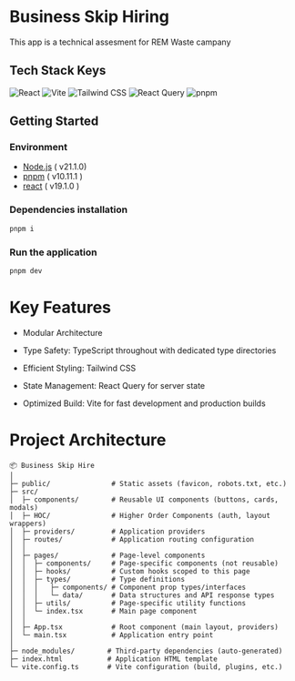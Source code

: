 # Business Skip Hiring

This app is a technical assesment for REM Waste campany

## Tech Stack Keys

![React](https://img.shields.io/badge/React-20232A?style=for-the-badge&logo=react&logoColor=61DAFB)
![Vite](https://img.shields.io/badge/Vite-B73BFE?style=for-the-badge&logo=vite&logoColor=FFD62E)
![Tailwind CSS](https://img.shields.io/badge/Tailwind_CSS-38B2AC?style=for-the-badge&logo=tailwind-css&logoColor=white)
![React Query](https://img.shields.io/badge/React_Query-FF4154?style=for-the-badge&logo=react-query&logoColor=white)
![pnpm](https://img.shields.io/badge/pnpm-%234a4a4a.svg?style=for-the-badge&logo=pnpm&logoColor=f69220)

## Getting Started

### Environment

- [Node.js](https://nodejs.org/) ( v21.1.0)
- [pnpm](https://pnpm.io/) ( v10.11.1 )
- [react](https://img.shields.io/badge/React-20232A?style=for-the-badge&logo=react&logoColor=61DAFB/) ( v19.1.0 )


### Dependencies installation

```sh
pnpm i
```

### Run the application

```sh
pnpm dev
```

# Key Features

- Modular Architecture

- Type Safety: TypeScript throughout with dedicated type directories

- Efficient Styling: Tailwind CSS

- State Management: React Query for server state

- Optimized Build: Vite for fast development and production builds

# Project Architecture

```text
📦 Business Skip Hire
│
├─ public/               # Static assets (favicon, robots.txt, etc.)
├─ src/
│  ├─ components/        # Reusable UI components (buttons, cards, modals)
│  ├─ HOC/               # Higher Order Components (auth, layout wrappers)
│  ├─ providers/         # Application providers
│  ├─ routes/            # Application routing configuration
│  │
│  ├─ pages/             # Page-level components
│  │  ├─ components/     # Page-specific components (not reusable)
│  │  ├─ hooks/          # Custom hooks scoped to this page
│  │  ├─ types/          # Type definitions
│  │  │   ├─ components/ # Component prop types/interfaces
│  │  │   └─ data/       # Data structures and API response types
│  │  ├─ utils/          # Page-specific utility functions
│  │  └─ index.tsx       # Main page component
│  │
│  ├─ App.tsx            # Root component (main layout, providers)
│  └─ main.tsx           # Application entry point
│
├─ node_modules/        # Third-party dependencies (auto-generated)
├─ index.html           # Application HTML template
└─ vite.config.ts       # Vite configuration (build, plugins, etc.)

